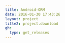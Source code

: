 ```yaml
---
title: Android-ORM
date: 2016-01-30 17:43:26
layout: project
title2: project.download
gh:
  type: get_releases
---
```


